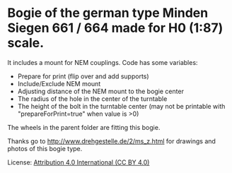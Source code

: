 # Bogie of the german type Minden Siegen 661 / 664 made for H0 (1:87) scale.

It includes a mount for NEM couplings.
Code has some variables:
- Prepare for print (flip over and add supports)
- Include/Exclude NEM mount
- Adjusting distance of the NEM mount to the bogie center
- The radius of the hole in the center of the turntable
- The height of the bolt in the turntable center (may not be printable with "prepareForPrint=true" when value is >0)

The wheels in the parent folder are fitting this bogie.

Thanks go to http://www.drehgestelle.de/2/ms_z.html for drawings and photos of this bogie type.

License: [Attribution 4.0 International (CC BY 4.0)](https://creativecommons.org/licenses/by/4.0/)
